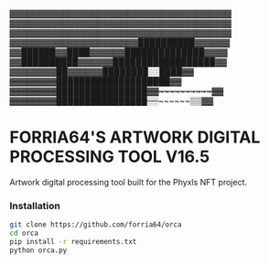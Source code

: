 ▓▓▓▓▓▓▓▓▓▓▓▓▓▓▓▓▓▓▓▓▓▓▓▓▓▓▓▓▓▓▓▓▓▓▓▓▓▓
▓▓▓▓▓▓▓▓▓▓▓▓▓▓▓▓▓▓▓▓▓▓▓▓▓▓▓▓▓▓▓▓▓▓▓▓▓▓
▓▓▓▓▓▓▓▓▓▓▓▓▓▓▓▓▓▓▓▓▓▓▓▓▓▓▓▓▓▓▓▓▓▓▓▓▓▓
▓▓▓▓▓▓▓▓▓▓▓▓▓▓▓▓▓▓▓▓▓▓██████████▓▓▓▓▓▓
▓▓██████▓▓████▓▓▓▓▓▓██████████████▓▓▓▓
▓▓██████████▓▓▓▓▓▓██████████████████▓▓
▓▓▓▓▓▓▓▓██▓▓▓▓▓▓████████░░████~~~~~~▓▓
▓▓▓▓▓▓▓▓████████████████████~~~~~~~~▓▓
▓▓▓▓▓▓▓▓████████████████▓▓~~~~~~~~~~▓▓
▓▓▓▓▓▓▓▓████████████████░░~~~~~~~~▒▒▓▓
# FORRIA64'S ARTWORK DIGITAL PROCESSING TOOL V16.5
Artwork digital processing tool built for the Phyxls NFT project.

### Installation

```bash
git clone https://github.com/forria64/orca
cd orca
pip install -r requirements.txt
python orca.py
```

